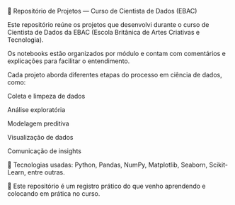 📁 Repositório de Projetos — Curso de Cientista de Dados (EBAC)

Este repositório reúne os projetos que desenvolvi durante o curso de Cientista de Dados da EBAC (Escola Britânica de Artes Criativas e Tecnologia).

Os notebooks estão organizados por módulo e contam com comentários e explicações para facilitar o entendimento.

Cada projeto aborda diferentes etapas do processo em ciência de dados, como:

  Coleta e limpeza de dados

  Análise exploratória

  Modelagem preditiva

  Visualização de dados

  Comunicação de insights

🔧 Tecnologias usadas: Python, Pandas, NumPy, Matplotlib, Seaborn, Scikit-Learn, entre outras.

📌 Este repositório é um registro prático do que venho aprendendo e colocando em prática no curso.
